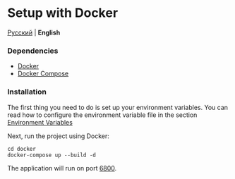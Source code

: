 # Setup with Docker

[Русский](../ru/docker.md) | **English**

### Dependencies

* [Docker](https://docs.docker.com/engine/installation/)
* [Docker Compose](https://docs.docker.com/compose/install/)

### Installation

The first thing you need to do is set up your environment variables.
You can read how to configure the environment variable file in the section [Environment Variables](enviroment.md)

Next, run the project using Docker:

    cd docker
    docker-compose up --build -d
    
The application will run on port [6800](http://localhost:6800).
